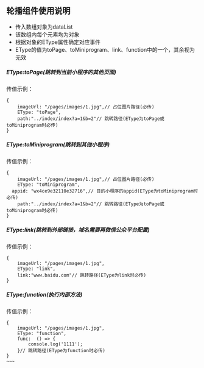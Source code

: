 ## 轮播组件使用说明
* 传入数组对象为dataList
* 该数组内每个元素均为对象
* 根据对象的EType属性确定对应事件
* EType的值为toPage、toMiniprogram、link、function中的一个，其余视为无效

##### EType:toPage(跳转到当前小程序的其他页面)
传值示例：
~~~~
{
	imageUrl: "/pages/images/1.jpg",// 占位图片路径(必传)
	EType: "toPage",
	path:"../index/index?a=1&b=2"// 跳转路径(EType为toPage或toMiniprogram时必传)
}
~~~~
##### EType:toMiniprogram(跳转到其他小程序)
传值示例：
~~~~
{
	imageUrl: "/pages/images/1.jpg",// 占位图片路径(必传)
	EType: "toMiniprogram",
  appid: "wx4ce9e32110e32716",// 目的小程序的appid(EType为toMiniprogram时必传)
	path:"../index/index?a=1&b=2"// 跳转路径(EType为toPage或toMiniprogram时必传)
}
~~~~
##### EType:link(跳转到外部链接，域名需要再微信公众平台配置)
传值示例：
~~~~
{
	imageUrl: "/pages/images/1.jpg",
	EType: "link",
	link:"www.baidu.com"// 跳转路径(EType为link时必传)
}
~~~~
##### EType:function(执行内部方法)
传值示例：
~~~~
{
	imageUrl: "/pages/images/1.jpg",
	EType: "function",
	func:  () => {
		console.log('1111');
	}// 跳转路径(EType为function时必传)
}
~~~